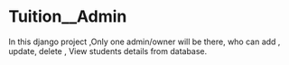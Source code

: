 # Tuition__Admin
In this django project ,Only one admin/owner will be there, who can add , update, delete , View students details from database.
